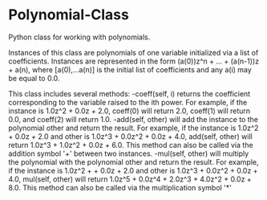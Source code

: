 # Polynomial-Class
Python class for working with polynomials.

Instances of this class are polynomials of one variable initialized via a list of coefficients. Instances are represented in the form (a(0))z^n + ... + (a(n-1))z + a(n), where [a(0),...a(n)] is the initial list of coefficients and any a(i) may be equal to 0.0. 

This class includes several methods: 
-coeff(self, i) returns the coefficient corresponding to the variable raised to the ith power. For example, if the instance is 1.0z^2 + 0.0z + 2.0, coeff(0) will return 2.0, coeff(1) will return 0.0, and coeff(2) will return 1.0.
-add(self, other) will add the instance to the polynomial other and return the result. For example, if the instance is 1.0z^2 + 0.0z + 2.0 and other is 1.0z^3 + 0.0z^2 + 0.0z + 4.0, add(self, other) will return 1.0z^3 + 1.0z^2 + 0.0z + 6.0. This method can also be called via the addition symbol '+' between two instances. 
-mul(self, other) will multiply the polynomial with the polynomial other and return the result. For example, if the instance is 1.0z^2 + + 0.0z + 2.0 and other is 1.0z^3 + 0.0z^2 + 0.0z + 4.0, mul(self, other) will return 1.0z^5 + 0.0z^4 + 2.0z^3 + 4.0z^2 + 0.0z + 8.0. This method can also be called via the multiplication symbol '*' 

